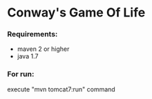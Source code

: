 Conway's Game Of Life
==========

### Requirements:
- maven 2 or higher
- java 1.7

### For run:
 execute "mvn tomcat7:run" command
    
